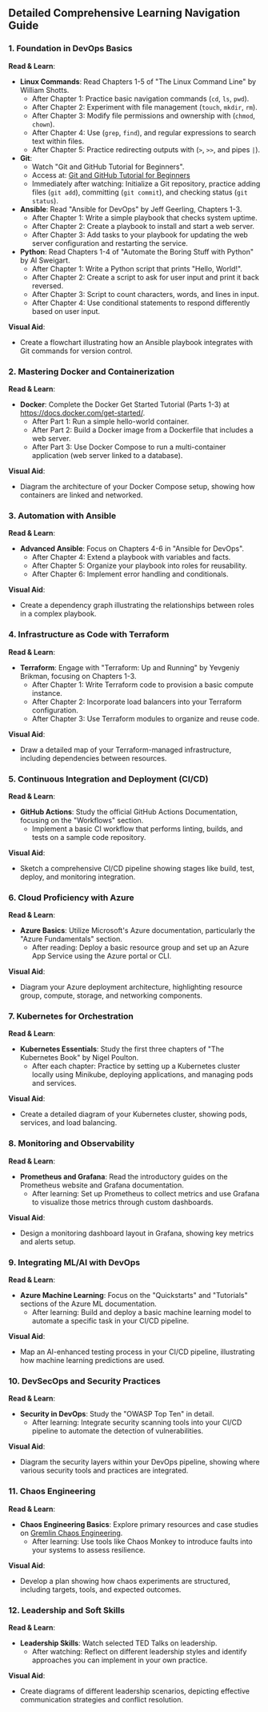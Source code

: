 ## Detailed Comprehensive Learning Navigation Guide

### 1. Foundation in DevOps Basics
**Read & Learn**:
- **Linux Commands**: Read Chapters 1-5 of "The Linux Command Line" by William Shotts.
    - After Chapter 1: Practice basic navigation commands (`cd`, `ls`, `pwd`).
    - After Chapter 2: Experiment with file management (`touch`, `mkdir`, `rm`).
    - After Chapter 3: Modify file permissions and ownership with (`chmod`, `chown`).
    - After Chapter 4: Use (`grep`, `find`), and regular expressions to search text within files.
    - After Chapter 5: Practice redirecting outputs with (`>`, `>>`, and pipes `|`).
- **Git**: 
    - Watch "Git and GitHub Tutorial for Beginners".
    - Access at: [Git and GitHub Tutorial for Beginners](https://www.youtube.com/watch?v=tRZGeaHPoaw)
    - Immediately after watching: Initialize a Git repository, practice adding files (`git add`), committing (`git commit`), and checking status (`git status`).
- **Ansible**: Read "Ansible for DevOps" by Jeff Geerling, Chapters 1-3.
    - After Chapter 1: Write a simple playbook that checks system uptime.
    - After Chapter 2: Create a playbook to install and start a web server.
    - After Chapter 3: Add tasks to your playbook for updating the web server configuration and restarting the service.
- **Python**: Read Chapters 1-4 of "Automate the Boring Stuff with Python" by Al Sweigart.
    - After Chapter 1: Write a Python script that prints "Hello, World!".
    - After Chapter 2: Create a script to ask for user input and print it back reversed.
    - After Chapter 3: Script to count characters, words, and lines in input.
    - After Chapter 4: Use conditional statements to respond differently based on user input.

**Visual Aid**:
- Create a flowchart illustrating how an Ansible playbook integrates with Git commands for version control.

### 2. Mastering Docker and Containerization
**Read & Learn**:
- **Docker**: Complete the Docker Get Started Tutorial (Parts 1-3) at https://docs.docker.com/get-started/.
    - After Part 1: Run a simple hello-world container.
    - After Part 2: Build a Docker image from a Dockerfile that includes a web server.
    - After Part 3: Use Docker Compose to run a multi-container application (web server linked to a database).

**Visual Aid**:
- Diagram the architecture of your Docker Compose setup, showing how containers are linked and networked.

### 3. Automation with Ansible
**Read & Learn**:
- **Advanced Ansible**: Focus on Chapters 4-6 in "Ansible for DevOps".
    - After Chapter 4: Extend a playbook with variables and facts.
    - After Chapter 5: Organize your playbook into roles for reusability.
    - After Chapter 6: Implement error handling and conditionals.

**Visual Aid**:
- Create a dependency graph illustrating the relationships between roles in a complex playbook.

### 4. Infrastructure as Code with Terraform
**Read & Learn**:
- **Terraform**: Engage with "Terraform: Up and Running" by Yevgeniy Brikman, focusing on Chapters 1-3.
    - After Chapter 1: Write Terraform code to provision a basic compute instance.
    - After Chapter 2: Incorporate load balancers into your Terraform configuration.
    - After Chapter 3: Use Terraform modules to organize and reuse code.

**Visual Aid**:
- Draw a detailed map of your Terraform-managed infrastructure, including dependencies between resources.

### 5. Continuous Integration and Deployment (CI/CD)
**Read & Learn**:
- **GitHub Actions**: Study the official GitHub Actions Documentation, focusing on the "Workflows" section.
    - Implement a basic CI workflow that performs linting, builds, and tests on a sample code repository.

**Visual Aid**:
- Sketch a comprehensive CI/CD pipeline showing stages like build, test, deploy, and monitoring integration.

### 6. Cloud Proficiency with Azure
**Read & Learn**:
- **Azure Basics**: Utilize Microsoft's Azure documentation, particularly the "Azure Fundamentals" section.
    - After reading: Deploy a basic resource group and set up an Azure App Service using the Azure portal or CLI.

**Visual Aid**:
- Diagram your Azure deployment architecture, highlighting resource group, compute, storage, and networking components.

### 7. Kubernetes for Orchestration
**Read & Learn**:
- **Kubernetes Essentials**: Study the first three chapters of "The Kubernetes Book" by Nigel Poulton.
    - After each chapter: Practice by setting up a Kubernetes cluster locally using Minikube, deploying applications, and managing pods and services.

**Visual Aid**:
- Create a detailed diagram of your Kubernetes cluster, showing pods, services, and load balancing.

### 8. Monitoring and Observability
**Read & Learn**:
- **Prometheus and Grafana**: Read the introductory guides on the Prometheus website and Grafana documentation.
    - After learning: Set up Prometheus to collect metrics and use Grafana to visualize those metrics through custom dashboards.

**Visual Aid**:
- Design a monitoring dashboard layout in Grafana, showing key metrics and alerts setup.

### 9. Integrating ML/AI with DevOps
**Read & Learn**:
- **Azure Machine Learning**: Focus on the "Quickstarts" and "Tutorials" sections of the Azure ML documentation.
    - After learning: Build and deploy a basic machine learning model to automate a specific task in your CI/CD pipeline.

**Visual Aid**:
- Map an AI-enhanced testing process in your CI/CD pipeline, illustrating how machine learning predictions are used.

### 10. DevSecOps and Security Practices
**Read & Learn**:
- **Security in DevOps**: Study the "OWASP Top Ten" in detail.
    - After learning: Integrate security scanning tools into your CI/CD pipeline to automate the detection of vulnerabilities.

**Visual Aid**:
- Diagram the security layers within your DevOps pipeline, showing where various security tools and practices are integrated.

### 11. Chaos Engineering
**Read & Learn**:
- **Chaos Engineering Basics**: Explore primary resources and case studies on [Gremlin Chaos Engineering](https://www.gremlin.com/chaos-engineering/).
    - After learning: Use tools like Chaos Monkey to introduce faults into your systems to assess resilience.

**Visual Aid**:
- Develop a plan showing how chaos experiments are structured, including targets, tools, and expected outcomes.

### 12. Leadership and Soft Skills
**Read & Learn**:
- **Leadership Skills**: Watch selected TED Talks on leadership.
    - After watching: Reflect on different leadership styles and identify approaches you can implement in your own practice.

**Visual Aid**:
- Create diagrams of different leadership scenarios, depicting effective communication strategies and conflict resolution.
